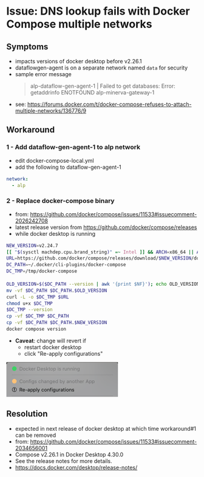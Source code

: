 # Issue: DNS lookup fails with Docker Compose multiple networks

## Symptoms

- impacts versions of docker desktop before v2.26.1
- dataflowgen-agent is on a separate network named `data` for security
- sample error message
  > alp-dataflow-gen-agent-1 | Failed to get databases: Error: getaddrinfo ENOTFOUND alp-minerva-gateway-1
- see: https://forums.docker.com/t/docker-compose-refuses-to-attach-multiple-networks/136776/9

## Workaround

### 1 - Add dataflow-gen-agent-1 to alp network

- edit docker-compose-local.yml
- add the following to dataflow-gen-agent-1

```yaml
network:
  - alp
```

### 2 - Replace docker-compose binary

- from: https://github.com/docker/compose/issues/11533#issuecomment-2026242708
- latest release version from https://github.com/docker/compose/releases
- while docker desktop is running

```bash
NEW_VERSION=v2.24.7
[[ "$(sysctl machdep.cpu.brand_string)" =~ Intel ]] && ARCH=x86_64 || ARCH=aarch64
URL=https://github.com/docker/compose/releases/download/$NEW_VERSION/docker-compose-darwin-$ARCH
DC_PATH=~/.docker/cli-plugins/docker-compose
DC_TMP=/tmp/docker-compose

OLD_VERSION=$($DC_PATH --version | awk '{print $NF}'); echo OLD_VERSION=$OLD_VERSION
mv -vf $DC_PATH $DC_PATH.$OLD_VERSION
curl -L -o $DC_TMP $URL
chmod u+x $DC_TMP
$DC_TMP --version
cp -vf $DC_TMP $DC_PATH
cp -vf $DC_PATH $DC_PATH.$NEW_VERSION
docker compose version
```

- **Caveat**: change will revert if
  - restart docker desktop
  - click "Re-apply configurations"

![](../../images/kb/dc-reapply-configuration.png)

## Resolution

- expected in next release of docker desktop at which time workaround#1 can be removed
- from: https://github.com/docker/compose/issues/11533#issuecomment-2034656001
- Compose v2.26.1 in Docker Desktop 4.30.0
- See the release notes for more details.
- https://docs.docker.com/desktop/release-notes/
